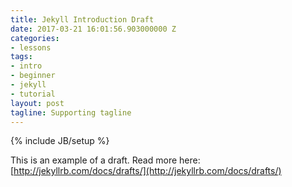 ```yaml
---
title: Jekyll Introduction Draft
date: 2017-03-21 16:01:56.903000000 Z
categories:
- lessons
tags:
- intro
- beginner
- jekyll
- tutorial
layout: post
tagline: Supporting tagline
---
```


{% include JB/setup %}


This is an example of a draft. Read more here: [http://jekyllrb.com/docs/drafts/](http://jekyllrb.com/docs/drafts/)

